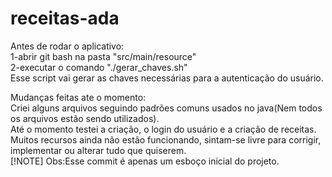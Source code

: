 # receitas-ada</br>
Antes de rodar o aplicativo:</br>
1-abrir git bash na pasta "src/main/resource"</br>
2-executar o comando "./gerar_chaves.sh"</br>
Esse script vai gerar as chaves necessárias para a autenticação do usuário.</br>

Mudanças feitas ate o momento:</br>
Criei alguns arquivos seguindo padrões comuns usados no java(Nem todos os arquivos estão sendo utilizados).</br>
Até o momento testei a criação, o login do usuário e a criação de receitas.</br>
Muitos recursos ainda não estão funcionando, sintam-se livre para corrigir, implementar ou alterar tudo que quiserem.</br>
[!NOTE]
Obs:Esse commit é apenas um esboço inicial do projeto.
